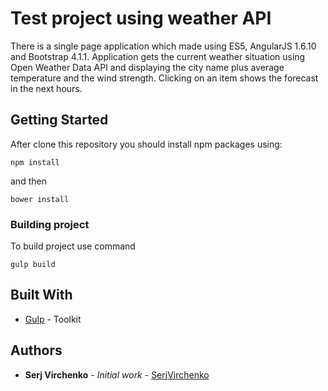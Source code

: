 # Test project using weather API

There is a single page application which made using ES5, AngularJS 1.6.10 and Bootstrap 4.1.1.
Application gets the current weather situation using Open Weather Data API and displaying the city name plus average temperature and the wind strength. Clicking on an item shows the forecast in the next hours.

## Getting Started

After clone this repository you should install npm packages using:

```
npm install
```

and then

```
bower install
```

### Building project

To build project use command

```
gulp build
```

## Built With

* [Gulp](https://github.com/gulpjs/gulp/blob/v3.9.1/docs/API.md) - Toolkit

## Authors

* **Serj Virchenko** - *Initial work* - [SerjVirchenko](https://github.com/serjvirchenko)

